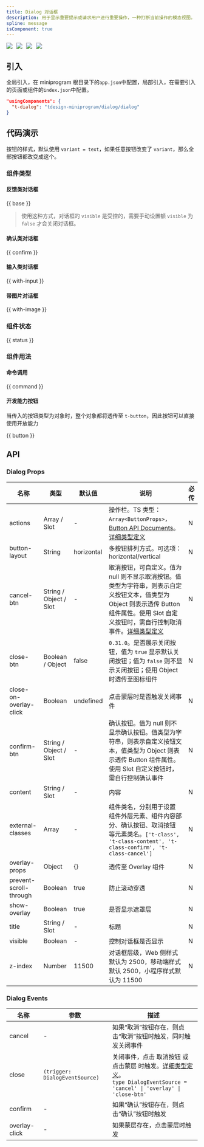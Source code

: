 ```yaml
---
title: Dialog 对话框
description: 用于显示重要提示或请求用户进行重要操作，一种打断当前操作的模态视图。
spline: message
isComponent: true
---
```


<span class="coverages-badge" style="margin-right: 10px"><img src="https://img.shields.io/badge/coverages%3A%20lines-97%25-blue" /></span><span class="coverages-badge" style="margin-right: 10px"><img src="https://img.shields.io/badge/coverages%3A%20functions-100%25-blue" /></span><span class="coverages-badge" style="margin-right: 10px"><img src="https://img.shields.io/badge/coverages%3A%20statements-94%25-blue" /></span><span class="coverages-badge" style="margin-right: 10px"><img src="https://img.shields.io/badge/coverages%3A%20branches-82%25-blue" /></span>

## 引入

全局引入，在 miniprogram 根目录下的`app.json`中配置，局部引入，在需要引入的页面或组件的`index.json`中配置。

```json
"usingComponents": {
  "t-dialog": "tdesign-miniprogram/dialog/dialog"
}
```

## 代码演示

按钮的样式，默认使用 `variant = text`，如果任意按钮改变了 `variant`，那么全部按钮都改变成这个。

### 组件类型

#### 反馈类对话框

{{ base }}

> 使用这种方式，对话框的 `visible` 是受控的，需要手动设置额 `visible` 为 `false` 才会关闭对话框。

#### 确认类对话框

{{ confirm }}

#### 输入类对话框

{{ with-input }}

#### 带图片对话框

{{ with-image }}

### 组件状态

{{ status }}

### 组件用法

#### 命令调用

{{ command }}

#### 开发能力按钮

当传入的按钮类型为对象时，整个对象都将透传至 `t-button`，因此按钮可以直接使用开放能力

{{ button }}

## API

### Dialog Props

 名称                     | 类型                     | 默认值        | 说明                                                                                                                                                                                            | 必传 
------------------------|------------------------|------------|-----------------------------------------------------------------------------------------------------------------------------------------------------------------------------------------------|----
 actions                | Array / Slot           | -          | 操作栏。TS 类型：`Array<ButtonProps>`，[Button API Documents](./button?tab=api)。[详细类型定义](https://github.com/Tencent/tdesign-miniprogram/tree/develop/src/dialog/type.ts)                              | N  
 button-layout          | String                 | horizontal | 多按钮排列方式。可选项：horizontal/vertical                                                                                                                                                               | N  
 cancel-btn             | String / Object / Slot | -          | 取消按钮，可自定义。值为 null 则不显示取消按钮。值类型为字符串，则表示自定义按钮文本，值类型为 Object 则表示透传 Button 组件属性。使用 Slot 自定义按钮时，需自行控制取消事件。[详细类型定义](https://github.com/Tencent/tdesign-miniprogram/tree/develop/src/dialog/type.ts) | N  
 close-btn              | Boolean / Object       | false      | `0.31.0`。是否展示关闭按钮，值为 `true` 显示默认关闭按钮；值为 `false` 则不显示关闭按钮；使用 Object 时透传至图标组件                                                                                                                   | N  
 close-on-overlay-click | Boolean                | undefined  | 点击蒙层时是否触发关闭事件                                                                                                                                                                                 | N  
 confirm-btn            | String / Object / Slot | -          | 确认按钮。值为 null 则不显示确认按钮。值类型为字符串，则表示自定义按钮文本，值类型为 Object 则表示透传 Button 组件属性。使用 Slot 自定义按钮时，需自行控制确认事件                                                                                               | N  
 content                | String / Slot          | -          | 内容                                                                                                                                                                                            | N  
 external-classes       | Array                  | -          | 组件类名，分别用于设置 组件外层元素、组件内容部分、确认按钮、取消按钮 等元素类名。`['t-class', 't-class-content', 't-class-confirm', 't-class-cancel']`                                                                               | N  
 overlay-props          | Object                 | {}         | 透传至 Overlay 组件                                                                                                                                                                                | N  
 prevent-scroll-through | Boolean                | true       | 防止滚动穿透                                                                                                                                                                                        | N  
 show-overlay           | Boolean                | true       | 是否显示遮罩层                                                                                                                                                                                       | N  
 title                  | String / Slot          | -          | 标题                                                                                                                                                                                            | N  
 visible                | Boolean                | -          | 控制对话框是否显示                                                                                                                                                                                     | N  
 z-index                | Number                 | 11500      | 对话框层级，Web 侧样式默认为 2500，移动端样式默认 2500，小程序样式默认为 11500                                                                                                                                             | N  

### Dialog Events

 名称            | 参数                             | 描述                                                                                                                                                                                         
---------------|--------------------------------|--------------------------------------------------------------------------------------------------------------------------------------------------------------------------------------------
 cancel        | -                              | 如果“取消”按钮存在，则点击“取消”按钮时触发，同时触发关闭事件                                                                                                                                                           
 close         | `(trigger: DialogEventSource)` | 关闭事件，点击 取消按钮 或 点击蒙层 时触发。[详细类型定义](https://github.com/Tencent/tdesign-miniprogram/tree/develop/src/dialog/type.ts)。<br/>`type DialogEventSource = 'cancel' \| 'overlay' \| 'close-btn'`<br/> 
 confirm       | -                              | 如果“确认”按钮存在，则点击“确认”按钮时触发                                                                                                                                                                    
 overlay-click | -                              | 如果蒙层存在，点击蒙层时触发                                                                                                                                                                             
